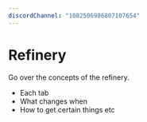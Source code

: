 ```yaml
---
discordChannel: "1082506986807107654"
---
```


# Refinery
Go over the concepts of the refinery.
 
- Each tab
- What changes when
- How to get certain things
etc